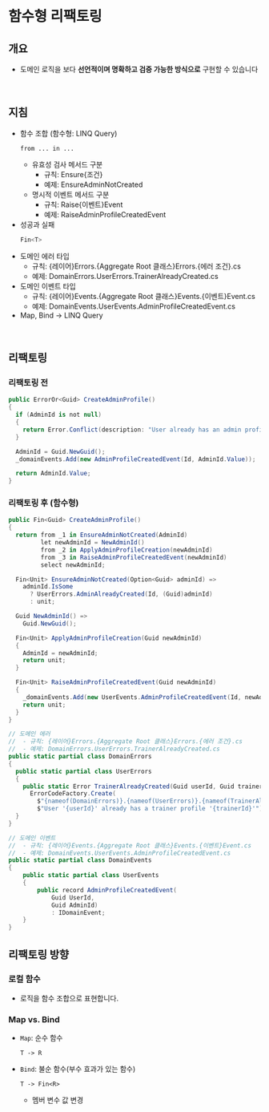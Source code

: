 # 함수형 리팩토링

## 개요
- 도메인 로직을 보다 **선언적이며 명확하고 검증 가능한 방식으로** 구현할 수 있습니다

<br/>

## 지침
- 함수 조합 (함수형: LINQ Query)
  ```
  from ... in ...
  ```
  - 유효성 검사 메서드 구분
    - 규칙: Ensure{조건}
    - 예제: EnsureAdminNotCreated
  - 명시적 이벤트 메서드 구분
    - 규칙: Raise{이벤트}Event
    - 예제: RaiseAdminProfileCreatedEvent
- 성공과 실패
  ```cs
  Fin<T>
  ```
- 도메인 에러 타입
  - 규칙: {레이어}Errors.{Aggregate Root 클래스}Errors.{에러 조건}.cs
  - 예제: DomainErrors.UserErrors.TrainerAlreadyCreated.cs
- 도메인 이벤트 타입
  - 규칙: {레이어}Events.{Aggregate Root 클래스}Events.{이벤트}Event.cs
  - 예제: DomainEvents.UserEvents.AdminProfileCreatedEvent.cs
- Map, Bind -> LINQ Query

<br/>

## 리팩토링
### 리팩토링 전
```cs
public ErrorOr<Guid> CreateAdminProfile()
{
  if (AdminId is not null)
  {
    return Error.Conflict(description: "User already has an admin profile");
  }

  AdminId = Guid.NewGuid();
  _domainEvents.Add(new AdminProfileCreatedEvent(Id, AdminId.Value));

  return AdminId.Value;
}
```

### 리팩토링 후 (함수형)
```cs
public Fin<Guid> CreateAdminProfile()
{
  return from _1 in EnsureAdminNotCreated(AdminId)
         let newAdminId = NewAdminId()
         from _2 in ApplyAdminProfileCreation(newAdminId)
         from _3 in RaiseAdminProfileCreatedEvent(newAdminId)
         select newAdminId;

  Fin<Unit> EnsureAdminNotCreated(Option<Guid> adminId) =>
    adminId.IsSome
      ? UserErrors.AdminAlreadyCreated(Id, (Guid)adminId)
      : unit;

  Guid NewAdminId() =>
    Guid.NewGuid();

  Fin<Unit> ApplyAdminProfileCreation(Guid newAdminId)
  {
    AdminId = newAdminId;
    return unit;
  }

  Fin<Unit> RaiseAdminProfileCreatedEvent(Guid newAdminId)
  {
    _domainEvents.Add(new UserEvents.AdminProfileCreatedEvent(Id, newAdminId));
    return unit;
  }
}

// 도메인 에러
//  - 규칙: {레이어}Errors.{Aggregate Root 클래스}Errors.{에러 조건}.cs
//  - 예제: DomainErrors.UserErrors.TrainerAlreadyCreated.cs
public static partial class DomainErrors
{
  public static partial class UserErrors
  {
    public static Error TrainerAlreadyCreated(Guid userId, Guid trainerId) =>
      ErrorCodeFactory.Create(
        $"{nameof(DomainErrors)}.{nameof(UserErrors)}.{nameof(TrainerAlreadyCreated)}",
        $"User '{userId}' already has a trainer profile '{trainerId}'");
  }
}

// 도메인 이벤트
//  - 규칙: {레이어}Events.{Aggregate Root 클래스}Events.{이벤트}Event.cs
//  - 예제: DomainEvents.UserEvents.AdminProfileCreatedEvent.cs
public static partial class DomainEvents
{
    public static partial class UserEvents
    {
        public record AdminProfileCreatedEvent(
            Guid UserId,
            Guid AdminId)
            : IDomainEvent;
    }
}
```

## 리팩토링 방향
### 로컬 함수
- 로직을 함수 조합으로 표현합니다.

### Map vs. Bind
- `Map`: 순수 함수
  ```
  T -> R
  ```
- `Bind`: 불순 함수(부수 효과가 있는 함수)
  ```
  T -> Fin<R>
  ```
  - 멤버 변수 값 변경